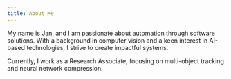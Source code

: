 ```yaml
---
title: About Me
---
```

My name is Jan, and I am passionate about automation through software solutions. With a background in computer vision and a keen interest in AI-based technologies, I strive to create impactful systems.

Currently, I work as a Research Associate, focusing on multi-object tracking and neural network compression.
